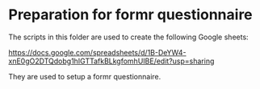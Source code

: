 
# Preparation for formr questionnaire

<!-- badges: start -->
<!-- badges: end -->

The scripts in this folder are used to create the following Google sheets:

https://docs.google.com/spreadsheets/d/1B-DeYW4-xnE0gO2DTQdobg1hIGTTafkBLkgfomhUIBE/edit?usp=sharing

They are used to setup a formr questionnaire.


